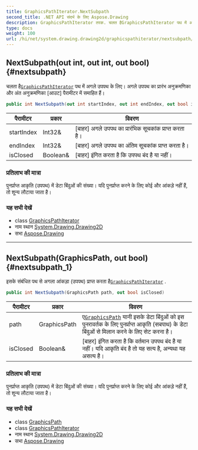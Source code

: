 ```yaml
---
title: GraphicsPathIterator.NextSubpath
second_title: .NET API संदर्भ के लिए Aspose.Drawing
description: GraphicsPathIterator तरक. चलत हैGraphicsPathIterator पथ में अगले उपपथ के लए अगले उपपथ क प्ररंभ अनुक्रमणक और अंत अनुक्रमणक आउट पैरमटर में समहत हैं
type: docs
weight: 100
url: /hi/net/system.drawing.drawing2d/graphicspathiterator/nextsubpath/
---
```

## NextSubpath(out int, out int, out bool) {#nextsubpath}

चलता है[`GraphicsPathIterator`](../) पथ में अगले उपपथ के लिए। अगले उपपथ का प्रारंभ अनुक्रमणिका और अंत अनुक्रमणिका [आउट] पैरामीटर में समाहित हैं।

```csharp
public int NextSubpath(out int startIndex, out int endIndex, out bool isClosed)
```

| पैरामीटर | प्रकार | विवरण |
| --- | --- | --- |
| startIndex | Int32& | [बाहर] अगले उपपथ का प्रारंभिक सूचकांक प्राप्त करता है। |
| endIndex | Int32& | [बाहर] अगले उपपथ का अंतिम सूचकांक प्राप्त करता है। |
| isClosed | Boolean& | [बाहर] इंगित करता है कि उपपथ बंद है या नहीं। |

### प्रतिलाभ की मात्रा

पुनर्प्राप्त आकृति (उपपथ) में डेटा बिंदुओं की संख्या। यदि पुनर्प्राप्त करने के लिए कोई और आंकड़े नहीं हैं, तो शून्य लौटाया जाता है।

### यह सभी देखें

* class [GraphicsPathIterator](../)
* नाम स्थान [System.Drawing.Drawing2D](../../graphicspathiterator/)
* सभा [Aspose.Drawing](../../../)

---

## NextSubpath(GraphicsPath, out bool) {#nextsubpath_1}

इसके संबंधित पथ से अगला आंकड़ा (उपपथ) प्राप्त करता है[`GraphicsPathIterator`](../) .

```csharp
public int NextSubpath(GraphicsPath path, out bool isClosed)
```

| पैरामीटर | प्रकार | विवरण |
| --- | --- | --- |
| path | GraphicsPath | ए[`GraphicsPath`](../../graphicspath/) यानी इसके डेटा बिंदुओं को इस पुनरावर्तक के लिए पुनर्प्राप्त आकृति (सबपाथ) के डेटा बिंदुओं से मिलान करने के लिए सेट करना है। |
| isClosed | Boolean& | [बाहर] इंगित करता है कि वर्तमान उपपथ बंद है या नहीं। यदि आकृति बंद है तो यह सत्य है, अन्यथा यह असत्य है। |

### प्रतिलाभ की मात्रा

पुनर्प्राप्त आकृति (उपपथ) में डेटा बिंदुओं की संख्या। यदि पुनर्प्राप्त करने के लिए कोई और आंकड़े नहीं हैं, तो शून्य लौटाया जाता है।

### यह सभी देखें

* class [GraphicsPath](../../graphicspath/)
* class [GraphicsPathIterator](../)
* नाम स्थान [System.Drawing.Drawing2D](../../graphicspathiterator/)
* सभा [Aspose.Drawing](../../../)


